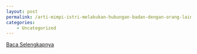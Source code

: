 ```yaml
---
layout: post
permalink: /arti-mimpi-istri-melakukan-hubungan-badan-dengan-orang-lain/
categories:
    - Uncategorized
---
```


[Baca Selengkapnya](/05)